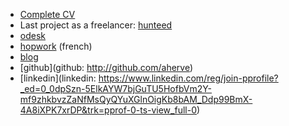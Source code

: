  - [Complete CV](/cv)
 - Last project as a freelancer: [hunteed](http://hunteed.com)
 - [odesk](https://www.odesk.com/users/~014863f8eeb1be83c1)
 - [hopwork](https://www.google.com/url?q=https%3A%2F%2Fwww.hopwork.com%2Fprofile%2F54d934c0e4b028c746f2e87a&sa=D&sntz=1&usg=AFQjCNEx-VheqTpFpnctKJ3klEOWSN2i2w) (french)
 - [blog](/)
 - [github](github: http://github.com/aherve)
 - [linkedin](linkedin: https://www.linkedin.com/reg/join-pprofile?_ed=0_0dpSzn-5ElkAYW7bjGuTU5HofbVm2Y-mf9zhkbvzZaNfMsQyQYuXGlnOigKb8bAM_Ddp99BmX-4A8iXPK7xrDP&trk=pprof-0-ts-view_full-0)

